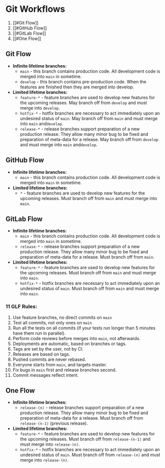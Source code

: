 # Git Workflows

1. [[#Git Flow]]
2. [[#GitHub Flow]]
3. [[#GitLab Flow]]
4. [[#One Flow]]

## Git Flow

- **Infinite lifetime branches:**
	-   `main` - this branch contains production code. All development code is merged into `main` in sometime.
	-   `develop` - this branch contains pre-production code. When the features are finished then they are merged into develop.
- **Limited lifetime branches:**
	-   `feature-*` - feature branches are used to develop new features for the upcoming releases. May branch off from `develop` and must merge into `develop`.
	-   `hotfix-*` - hotfix branches are necessary to act immediately upon an undesired status of `main`. May branch off from `main` and must merge into `main` and`develop`.
	-   `release-*` - release branches support preparation of a new production release. They allow many minor bug to be fixed and preparation of meta-data for a release. May branch off from `develop` and must merge into `main` and`develop`.

## GitHub Flow

- **Infinite lifetime branches:**
	-   `main` - this branch contains production code. All development code is merged into `main` in sometime.
- **Limited lifetime branches:**
	-   `*` - feature branches are used to develop new features for the upcoming releases. Must branch off from `main` and must merge into `main`.


## GitLab Flow

- **Infinite lifetime branches:**
	-   `main` - this branch contains production code. All development code is merged into `main` in sometime.
	-   `release-*` - release branches support preparation of a new production release. They allow many minor bug to be fixed and preparation of meta-data for a release. Must branch off from `main`.
- **Limited lifetime branches:**
	-   `feature-*` - feature branches are used to develop new features for the upcoming releases. Must branch off from `main` and must merge into `main`.
	-   `hotfix-*` - hotfix branches are necessary to act immediately upon an undesired status of `main`. Must branch off from `main` and must merge into `main`.


### 11 GLF Rules:
1.  Use feature branches, no direct commits on `main`
2.  Test all commits, not only ones on `main`
3.  Run all the tests on all commits (if your tests run longer than 5 minutes have them run in parallel).
4.  Perform code reviews before merges into `main`, not afterwards.
5.  Deployments are automatic, based on branches or tags.
6.  Tags are set by the user, not by CI.
7.  Releases are based on tags.
8.  Pushed commits are never rebased.
9.  Everyone starts from `main`, and targets master.
10.  Fix bugs in `main` first and release branches second.
11.  Commit messages reflect intent.

## One Flow

- **Infinite lifetime branches:**
	-   `release-(n)` - release branches support preparation of a new production release. They allow many minor bug to be fixed and preparation of meta-data for a release. Must branch off from `release-(n-1)` (previous release).
- **Limited lifetime branches:**
	-   `feature-*` - feature branches are used to develop new features for the upcoming releases. Must branch off from `release-(n-1)` and must merge into `release-(n)`.
	-   `hotfix-*` - hotfix branches are necessary to act immediately upon an undesired status of `main`. Must branch off from `release-(n)` and must merge into `release-(n)`.

